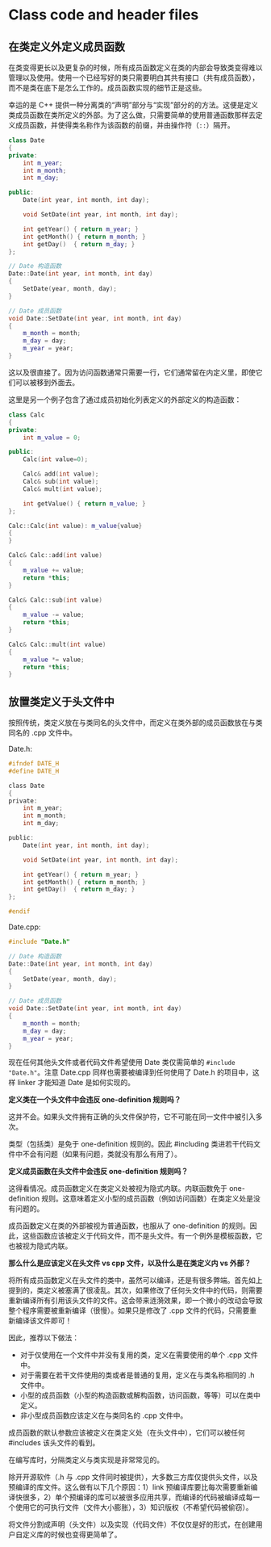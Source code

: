 # Class code and header files

## 在类定义外定义成员函数

在类变得更长以及更复杂的时候，所有成员函数定义在类的内部会导致类变得难以管理以及使用。使用一个已经写好的类只需要明白其共有接口（共有成员函数），而不是类在底下是怎么工作的。成员函数实现的细节正是这些。

幸运的是 C++ 提供一种分离类的“声明”部分与“实现”部分的的方法。这便是定义类成员函数在类所定义的外部。为了这么做，只需要简单的使用普通函数那样去定义成员函数，并使得类名称作为该函数的前缀，并由操作符（`::`）隔开。

```cpp
class Date
{
private:
    int m_year;
    int m_month;
    int m_day;

public:
    Date(int year, int month, int day);

    void SetDate(int year, int month, int day);

    int getYear() { return m_year; }
    int getMonth() { return m_month; }
    int getDay()  { return m_day; }
};

// Date 构造函数
Date::Date(int year, int month, int day)
{
    SetDate(year, month, day);
}

// Date 成员函数
void Date::SetDate(int year, int month, int day)
{
    m_month = month;
    m_day = day;
    m_year = year;
}
```

这以及很直接了。因为访问函数通常只需要一行，它们通常留在内定义里，即使它们可以被移到外面去。

这里是另一个例子包含了通过成员初始化列表定义的外部定义的构造函数：

```cpp
class Calc
{
private:
    int m_value = 0;

public:
    Calc(int value=0);

    Calc& add(int value);
    Calc& sub(int value);
    Calc& mult(int value);

    int getValue() { return m_value; }
};

Calc::Calc(int value): m_value{value}
{
}

Calc& Calc::add(int value)
{
    m_value += value;
    return *this;
}

Calc& Calc::sub(int value)
{
    m_value -= value;
    return *this;
}

Calc& Calc::mult(int value)
{
    m_value *= value;
    return *this;
}
```

## 放置类定义于头文件中

按照传统，类定义放在与类同名的头文件中，而定义在类外部的成员函数放在与类同名的 .cpp 文件中。

Date.h:

```h
#ifndef DATE_H
#define DATE_H

class Date
{
private:
    int m_year;
    int m_month;
    int m_day;

public:
    Date(int year, int month, int day);

    void SetDate(int year, int month, int day);

    int getYear() { return m_year; }
    int getMonth() { return m_month; }
    int getDay()  { return m_day; }
};

#endif
```

Date.cpp:

```cpp
#include "Date.h"

// Date 构造函数
Date::Date(int year, int month, int day)
{
    SetDate(year, month, day);
}

// Date 成员函数
void Date::SetDate(int year, int month, int day)
{
    m_month = month;
    m_day = day;
    m_year = year;
}
```

现在任何其他头文件或者代码文件希望使用 Date 类仅需简单的 `#include "Date.h"`。注意 Date.cpp 同样也需要被编译到任何使用了 Date.h 的项目中，这样 linker 才能知道 Date 是如何实现的。

**定义类在一个头文件中会违反 one-definition 规则吗？**

这并不会。如果头文件拥有正确的头文件保护符，它不可能在同一文件中被引入多次。

类型（包括类）是免于 one-definition 规则的。因此 #including 类进若干代码文件中不会有问题（如果有问题，类就没有那么有用了）。

**定义成员函数在头文件中会违反 one-definition 规则吗？**

这得看情况。成员函数定义在类定义处被视为隐式内联。内联函数免于 one-definition 规则。这意味着定义小型的成员函数（例如访问函数）在类定义处是没有问题的。

成员函数定义在类的外部被视为普通函数，也服从了 one-definition 的规则。因此，这些函数应该被定义于代码文件，而不是头文件。有一个例外是模板函数，它也被视为隐式内联。

**那么什么是应该定义在头文件 vs cpp 文件，以及什么是在类定义内 vs 外部？**

将所有成员函数定义在头文件的类中，虽然可以编译，还是有很多弊端。首先如上提到的，类定义被塞满了很凌乱。其次，如果修改了任何头文件中的代码，则需要重新编译所有引用该头文件的文件。这会带来涟漪效果，即一个微小的改动会导致整个程序需要被重新编译（很慢）。如果只是修改了 .cpp 文件的代码，只需要重新编译该文件即可！

因此，推荐以下做法：

- 对于仅使用在一个文件中并没有复用的类，定义在需要使用的单个 .cpp 文件中。
- 对于需要在若干文件使用的类或者是普通的复用，定义在与类名称相同的 .h 文件中。
- 小型的成员函数（小型的构造函数或解构函数，访问函数，等等）可以在类中定义。
- 非小型成员函数应该定义在与类同名的 .cpp 文件中。

成员函数的默认参数应该被定义在类定义处（在头文件中），它们可以被任何 #includes 该头文件的看到。

在编写库时，分隔类定义与类实现是非常常见的。

除开开源软件（.h 与 .cpp 文件同时被提供），大多数三方库仅提供头文件，以及预编译的库文件。这么做有以下几个原因：1）link 预编译库要比每次需要重新编译快很多，2）单个预编译的库可以被很多应用共享，而编译的代码被编译成每一个使用它的可执行文件（文件大小膨胀），3）知识版权（不希望代码被偷窃）。

将文件分割成声明（头文件）以及实现（代码文件）不仅仅是好的形式，在创建用户自定义库的时候也变得更简单了。
